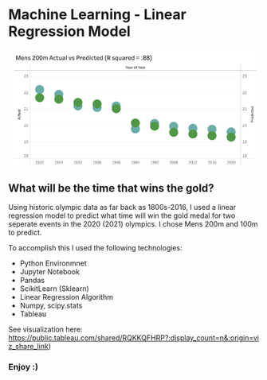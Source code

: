 # Machine Learning - Linear Regression Model

![enter image description here](200m_viz_snapshot.png)

## What will be the time that wins the gold?
Using historic olympic data as far back as 1800s-2016, I used a linear regression model to predict what time will win the gold medal for two seperate events in the 2020 (2021) olympics.  I chose Mens 200m and 100m to predict.

To accomplish this I used the following technologies:
 - Python Environmnet
 - Jupyter Notebook
 - Pandas 
 - ScikitLearn (Sklearn)
 - Linear Regression Algorithm 
 - Numpy, scipy.stats 
 - Tableau 

See visualization here:  https://public.tableau.com/shared/RQKKQFHRP?:display_count=n&:origin=viz_share_link)

### Enjoy :)
